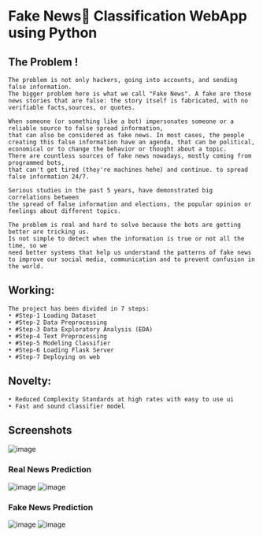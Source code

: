 #  Fake News📰 Classification WebApp using Python

## The Problem !
    The problem is not only hackers, going into accounts, and sending false information. 
    The bigger problem here is what we call "Fake News". A fake are those news stories that are false: the story itself is fabricated, with no verifiable facts,sources, or quotes.
    
    When someone (or something like a bot) impersonates someone or a reliable source to false spread information, 
    that can also be considered as fake news. In most cases, the people creating this false information have an agenda, that can be political, 
    economical or to change the behavior or thought about a topic.
    There are countless sources of fake news nowadays, mostly coming from programmed bots, 
    that can't get tired (they're machines hehe) and continue. to spread false information 24/7.
    
    Serious studies in the past 5 years, have demonstrated big correlations between 
    the spread of false information and elections, the popular opinion or feelings about different topics.
    
    The problem is real and hard to solve because the bots are getting better are tricking us. 
    Is not simple to detect when the information is true or not all the time, so we 
    need better systems that help us understand the patterns of fake news to improve our social media, communication and to prevent confusion in the world.

## Working:
    The project has been divided in 7 steps:
    • #Step-1 Loading Dataset
    • #Step-2 Data Preprocessing
    • #Step-3 Data Exploratory Analysis (EDA)
    • #Step-4 Text Preprocessing
    • #Step-5 Modeling Classifier
    • #Step-6 Loading Flask Server
    • #Step-7 Deploying on web
    
## Novelty:
    • Reduced Complexity Standards at high rates with easy to use ui
    • Fast and sound classifier model


## Screenshots

![image](https://user-images.githubusercontent.com/69417609/142776541-b818143a-808f-452e-bb8c-fdb8347e9cd3.png)

### Real News Prediction
![image](https://user-images.githubusercontent.com/69417609/142776605-4b7b05b4-25fe-43e8-8935-2c46b9e74de6.png)
![image](https://user-images.githubusercontent.com/69417609/142776626-bfeb79e3-0b86-4ef1-bd37-d77e0ee90112.png)

### Fake News Prediction
![image](https://user-images.githubusercontent.com/69417609/142776659-c8c3d5fc-73e3-40d3-911f-20d1df9a88f8.png)
![image](https://user-images.githubusercontent.com/69417609/142776671-0c6dfa7b-548b-4d2d-ac6d-0b25613a6420.png)




